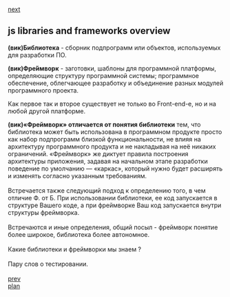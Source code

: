 <a href="05.md">next</a>

<h2>js libraries and frameworks overview</h2>

<div>
<strong>(вик)Библиотека</strong> - сборник подпрограмм или объектов, используемых для разработки ПО.

<br/>
  
<strong>(вик)Фре́ймворк</strong> - заготовки, шаблоны для программной платформы, определяющие структуру
программной системы; программное обеспечение, облегчающее разработку и объединение разных модулей программного проекта.

Как первое так и второе существует не только во Front-end-е, но и на любой другой платформе.
</div>


<div>
<strong>(вик)«Фреймворк» отличается от понятия библиотеки</strong> тем, что библиотека может быть использована
в программном продукте просто как набор подпрограмм близкой функциональности,
не влияя на архитектуру программного продукта и не накладывая на неё никаких ограничений.
«Фреймворк» же диктует правила построения архитектуры приложения, задавая на начальном этапе
разработки поведение по умолчанию — «каркас», который нужно будет расширять и изменять согласно указанным требованиям.
</div>

<br/>

<div>
Встречается также следующий подход к определению того, в чем отличие Ф. от Б.
При использовании библиотеки, ее код запускается в структуре Вашего коде, а при фреймворке Ваш код
запускается внутри структуры фреймворка.
</div>

<br/>

<div>
Встречаются и иные определения, общий посыл - фреймворк понятие более широкое, библиотека более автономное.
</div>

<br/>

<div>
Какие библиотеки и фреймворки мы знаем ?
</div>

<br/>

<div>
Пару слов о тестировании.
</div>

<br/>
<a href="03.md">prev</a>
<br/>
<a href="00.md">plan</a>
